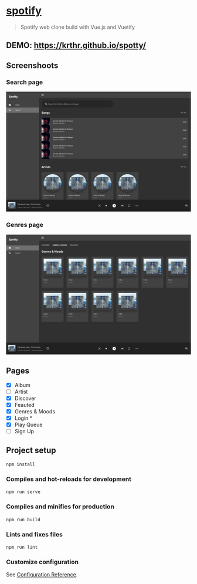 # [spotify](https://krthr.github.io/spotty/)

> Spotify web clone build with Vue.js and Vuetify

## DEMO: https://krthr.github.io/spotty/

## Screenshoots

### Search page

![Search page](./public/screenshots/search-page.png)

### Genres page

![Genres pages](./public/screenshots/genres-page.png)

## Pages

- [x] Album
- [ ] Artist
- [x] Discover
- [x] Feauted
- [x] Genres & Moods
- [x] Login \*
- [x] Play Queue
- [ ] Sign Up

## Project setup

```
npm install
```

### Compiles and hot-reloads for development

```
npm run serve
```

### Compiles and minifies for production

```
npm run build
```

### Lints and fixes files

```
npm run lint
```

### Customize configuration

See [Configuration Reference](https://cli.vuejs.org/config/).
